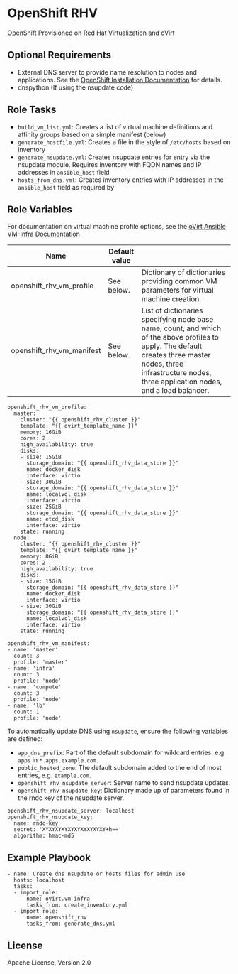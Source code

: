 OpenShift RHV
=============

OpenShift Provisioned on Red Hat Virtualization and oVirt

Optional Requirements
---------------------

* External DNS server to provide name resolution to nodes and applications. See the [OpenShift Installation Documentation](https://docs.openshift.com/container-platform/3.9/install_config/install/prerequisites.html#prereq-dns) for details.
* dnspython (If using the nsupdate code)

Role Tasks
----------

* `build_vm_list.yml`: Creates a list of virtual machine definitions and
  affinity groups based on a simple manifest (below)
* `generate_hostfile.yml`: Creates a file in the style of `/etc/hosts` based on inventory
* `generate_nsupdate.yml`: Creates nsupdate entries for entry via the nsupdate module.
  Requires inventory with FQDN names and IP addresses in `ansible_host` field
* `hosts_from_dns.yml`: Creates inventory entries with IP addresses in the
  `ansible_host` field as required by 

Role Variables
--------------

For documentation on virtual machine profile options, see the [oVirt Ansible VM-Infra Documentation](https://github.com/oVirt/ovirt-ansible-vm-infra)

| Name                      | Default value |                                                                                         |
|---------------------------|---------------|-----------------------------------------------------------------------------------------|
| openshift_rhv_vm_profile  | See below.    | Dictionary of dictionaries providing common VM parameters for virtual machine creation. |
| openshift_rhv_vm_manifest | See below.    | List of dictionaries specifying node base name, count, and which of the above profiles to apply. The default creates three master nodes, three infrastructure nodes, three application nodes, and a load balancer. |

```
openshift_rhv_vm_profile:
  master:
    cluster: "{{ openshift_rhv_cluster }}"
    template: "{{ ovirt_template_name }}"
    memory: 16GiB
    cores: 2
    high_availability: true
    disks:
    - size: 15GiB
      storage_domain: "{{ openshift_rhv_data_store }}"
      name: docker_disk
      interface: virtio
    - size: 30GiB
      storage_domain: "{{ openshift_rhv_data_store }}"
      name: localvol_disk
      interface: virtio
    - size: 25GiB
      storage_domain: "{{ openshift_rhv_data_store }}"
      name: etcd_disk
      interface: virtio
    state: running
  node:
    cluster: "{{ openshift_rhv_cluster }}"
    template: "{{ ovirt_template_name }}"
    memory: 8GiB
    cores: 2
    high_availability: true
    disks:
    - size: 15GiB
      storage_domain: "{{ openshift_rhv_data_store }}"
      name: docker_disk
      interface: virtio
    - size: 30GiB
      storage_domain: "{{ openshift_rhv_data_store }}"
      name: localvol_disk
      interface: virtio
    state: running
```

```
openshift_rhv_vm_manifest:
- name: 'master'
  count: 3
  profile: 'master'
- name: 'infra'
  count: 3
  profile: 'node'
- name: 'compute'
  count: 3
  profile: 'node'
- name: 'lb'
  count: 1
  profile: 'node'
```

To automatically update DNS using `nsupdate`, ensure the following variables are defined:

- `app_dns_prefix`: Part of the default subdomain for wildcard entries. e.g. `apps` in `*.apps.example.com`.
- `public_hosted_zone`: The default subdomain added to the end of most entries, e.g. `example.com`.
- `openshift_rhv_nsupdate_server`: Server name to send nsupdate updates.
- `openshift_rhv_nsupdate_key`: Dictionary made up of parameters found in the rndc key of the nsupdate server.

```
openshift_rhv_nsupdate_server: localhost
openshift_rhv_nsupdate_key:
  name: rndc-key
  secret: 'XYXYXYXYXYXYXYXYXYXY+h=='
  algorithm: hmac-md5
```

Example Playbook
----------------

```
- name: Create dns nsupdate or hosts files for admin use
  hosts: localhost
  tasks:
  - import_role:
      name: oVirt.vm-infra
      tasks_from: create_inventory.yml
  - import_role:
      name: openshift_rhv
      tasks_from: generate_dns.yml
```

License
-------

Apache License, Version 2.0
